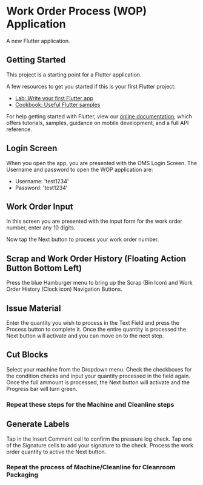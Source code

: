 # Work Order Process (WOP) Application

A new Flutter application.

## Getting Started

This project is a starting point for a Flutter application.

A few resources to get you started if this is your first Flutter project:

- [Lab: Write your first Flutter app](https://flutter.dev/docs/get-started/codelab)
- [Cookbook: Useful Flutter samples](https://flutter.dev/docs/cookbook)

For help getting started with Flutter, view our
[online documentation](https://flutter.dev/docs), which offers tutorials,
samples, guidance on mobile development, and a full API reference.


## Login Screen

When you open the app, you are presented with the OMS Login Screen. The Username and password to open the WOP application are:
- Username: 'test1234'
- Password: 'test1234'

## Work Order Input

In this screen you are presented with the input form for the work order number, enter any 10 digits.

Now tap the Next button to process your work order number.

## Scrap and Work Order History (Floating Action Button Bottom Left)

Press the blue Hamburger menu to bring up the Scrap (Bin Icon) and Work Order History (Clock icon) Navigation Buttons.

## Issue Material

Enter the quantity you wish to process in the Text Field and press the Process button to complete it. Once the entire quantity is processed the Next button will activate and you can move on to the nect step.

## Cut Blocks

Select your machine from the Dropdown menu. Check the checkboxes for the condition checks and input your quantity processed in the field again. Once the full ammount is processed, the Next button will activate and the Progress bar will turn green.

### Repeat these steps for the Machine and Cleanline steps

## Generate Labels

Tap in the Insert Comment cell to confirm the pressure log check. Tap one of the Signature cells to add your signature to the check. Process the work order quantity to active the Next button.

### Repeat the process of Machine/Cleanline for Cleanroom Packaging
